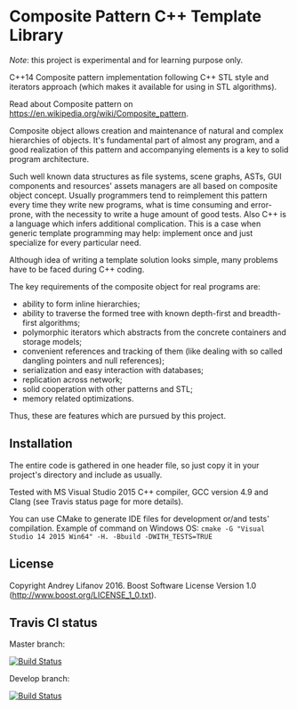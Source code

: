 Composite Pattern C++ Template Library
======================================

*Note*: this project is experimental and for learning purpose only.

C++14 Composite pattern implementation following C++ STL style and iterators approach (which makes it available for using in STL algorithms).

Read about Composite pattern on https://en.wikipedia.org/wiki/Composite_pattern.

Composite object allows creation and maintenance of natural and complex hierarchies of objects. It's fundamental part of almost any program, and a good realization of this pattern and accompanying elements is a key to solid program architecture.

Such well known data structures as file systems, scene graphs, ASTs, GUI components and resources' assets managers are all based on composite object concept. Usually programmers tend to reimplement this pattern every time they write new programs, what is time consuming and error-prone, with the necessity to write a huge amount of good tests. Also C++ is a language which infers additional complication. This is a case when generic template programming may help: implement once and just specialize for every particular need.

Although idea of writing a template solution looks simple, many problems have to be faced during C++ coding.

The key requirements of the composite object for real programs are:

- ability to form inline hierarchies;
- ability to traverse the formed tree with known depth-first and breadth-first algorithms;
- polymorphic iterators which abstracts from the concrete containers and storage models;
- convenient references and tracking of them (like dealing with so called dangling pointers and null references);
- serialization and easy interaction with databases;
- replication across network;
- solid cooperation with other patterns and STL;
- memory related optimizations.

Thus, these are features which are pursued by this project.

Installation
------------
The entire code is gathered in one header file, so just copy it in your project's directory and include as usually.

Tested with MS Visual Studio 2015 C++ compiler, GCC version 4.9 and Clang (see Travis status page for more details).

You can use CMake to generate IDE files for development or/and tests' compilation. Example of command on Windows OS: `cmake -G "Visual Studio 14 2015 Win64" -H. -Bbuild -DWITH_TESTS=TRUE`

License
-------
Copyright Andrey Lifanov 2016.
Boost Software License Version 1.0 (http://www.boost.org/LICENSE_1_0.txt).

Travis CI status
----------------
Master branch:

[![Build Status](https://travis-ci.org/AndrSar/composite-object.svg?branch=master)](https://travis-ci.org/AndrSar/composite-object)

Develop branch:

[![Build Status](https://travis-ci.org/AndrSar/composite-object.svg?branch=develop)](https://travis-ci.org/AndrSar/composite-object)
